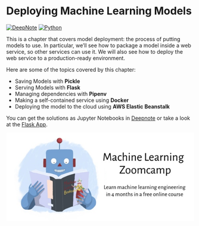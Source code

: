 # Deploying Machine Learning Models

[![DeepNote][deepnote_logo]][deployment_notebook]
[![Python][flask_logo]][flask_app]

This is a chapter that covers model deployment: the process of putting models to use. In
particular, we’ll see how to package a model inside a web service, so other services can use it.
We will also see how to deploy the web service to a production-ready environment.

Here are some of the topics covered by this chapter:

* Saving Models with **Pickle**
* Serving Models with **Flask**
* Managing dependencies with **Pipenv**
* Making a self-contained service using **Docker**
* Deploying the model to the cloud using **AWS Elastic Beanstalk**

You can get the solutions as Jupyter Notebooks in [Deepnote][deployment_notebook] or take a look
at the [Flask App][flask_app].

![ML ZoomCamp](https://github.com/jxareas/Machine-Learning-Bookcamp-2022/raw/master/images/zoomcamp.jpg)

<!-- MARKDOWN LINKS -->

[deepnote_logo]: https://img.shields.io/badge/Launch%20on%20Deepnote-3793EF?style=for-the-badge&logo=Deepnote&logoColor=white

[flask_logo]: https://img.shields.io/badge/Get%20Flask%20App-%23000.svg?style=for-the-badge&logo=flask&logoColor=whit

[deployment_notebook]: https://deepnote.com/workspace/jxareas-8105-02fbc958-ba4f-4c14-bbe9-027265ebe5a2/project/Machine-Learning-Zoomcamp-2022-53236a30-134b-4aa8-bb58-983e8015d3a4/notebook/Homework%205-15a3ead86fd44a2993cd155ec06833af

[flask_app]: https://github.com/jxareas/Machine-Learning-Bookcamp-2022/tree/master/05-deployment/ChurnPredictionApp

